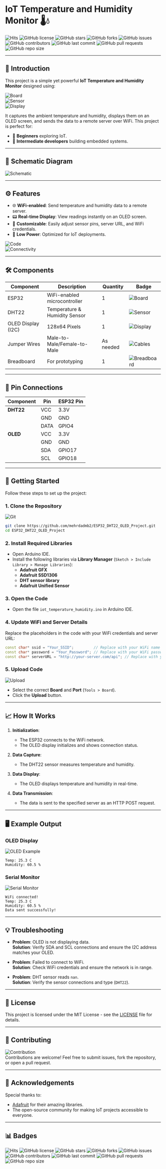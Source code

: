 # IoT Temperature and Humidity Monitor 🌡️💧

![Hits](https://hits.seeyoufarm.com/api/count/incr/badge.svg?url=https%3A%2F%2Fgithub.com%2Fmehrdadmb2%2FESP32_DHT22_OLED_Project&count_bg=%2379C83D&title_bg=%23555555&icon=github.svg&icon_color=%23E7E7E7&title=visits&edge_flat=false)
![GitHub license](https://img.shields.io/github/license/mehrdadmb2/ESP32_DHT22_OLED_Project)
![GitHub stars](https://img.shields.io/github/stars/mehrdadmb2/ESP32_DHT22_OLED_Project?style=social)
![GitHub forks](https://img.shields.io/github/forks/mehrdadmb2/ESP32_DHT22_OLED_Project?style=social)
![GitHub issues](https://img.shields.io/github/issues/mehrdadmb2/ESP32_DHT22_OLED_Project)
![GitHub contributors](https://img.shields.io/github/contributors/mehrdadmb2/ESP32_DHT22_OLED_Project)
![GitHub last commit](https://img.shields.io/github/last-commit/mehrdadmb2/ESP32_DHT22_OLED_Project)
![GitHub pull requests](https://img.shields.io/github/issues-pr/mehrdadmb2/ESP32_DHT22_OLED_Project)
![GitHub repo size](https://img.shields.io/github/repo-size/mehrdadmb2/ESP32_DHT22_OLED_Project)

---

## 📜 Introduction

This project is a simple yet powerful **IoT Temperature and Humidity Monitor** designed using:

![Board](https://img.shields.io/badge/Board-ESP32-%2344CC11?style=plastic&logo=esp32&logoColor=white)  
![Sensor](https://img.shields.io/badge/Sensor-DHT22-%23FFCC00?style=plastic&logo=sensor&logoColor=black)  
![Display](https://img.shields.io/badge/Display-OLED-%237D7D7D?style=plastic&logo=display&logoColor=white)

It captures the ambient temperature and humidity, displays them on an OLED screen, and sends the data to a remote server over WiFi. This project is perfect for:
- 🌟 **Beginners** exploring IoT.
- 🚀 **Intermediate developers** building embedded systems.

---

## 📸 Schematic Diagram

![Schematic](PIC/Schematic.png)

---

## ⚙️ Features

- 🌐 **WiFi-enabled**: Send temperature and humidity data to a remote server.
- 📟 **Real-time Display**: View readings instantly on an OLED screen.
- 🔧 **Customizable**: Easily adjust sensor pins, server URL, and WiFi credentials.
- 🔋 **Low Power**: Optimized for IoT deployments.

![Code](https://img.shields.io/badge/Code-Arduino%20C-%234078D7?style=plastic&logo=arduino&logoColor=white)  
![Connectivity](https://img.shields.io/badge/Connectivity-WiFi-%230077B5?style=plastic&logo=wifi&logoColor=white)

---

## 🛠️ Components

| **Component**         | **Description**               | **Quantity** | **Badge**                                |
|-----------------------|------------------------------|--------------|------------------------------------------|
| ESP32                 | WiFi-enabled microcontroller | 1            | ![Board](https://img.shields.io/badge/Board-ESP32-%2344CC11?style=plastic&logo=esp32&logoColor=white) |
| DHT22                 | Temperature & Humidity Sensor| 1            | ![Sensor](https://img.shields.io/badge/Sensor-DHT22-%23FFCC00?style=plastic&logo=sensor&logoColor=black) |
| OLED Display (I2C)    | 128x64 Pixels                 | 1            | ![Display](https://img.shields.io/badge/Display-OLED-%237D7D7D?style=plastic&logo=display&logoColor=white) |
| Jumper Wires          | Male-to-Male/Female-to-Male   | As needed    | ![Cables](https://img.shields.io/badge/Wires-Jumper-%23FF6347?style=plastic&logo=wireguard&logoColor=black) |
| Breadboard            | For prototyping              | 1            | ![Breadboard](https://img.shields.io/badge/Tools-Breadboard-%23F9D342?style=plastic&logo=tools&logoColor=black) |

---

## 🔌 Pin Connections

| **Component** | **Pin** | **ESP32 Pin** |
|---------------|---------|---------------|
| **DHT22**     | VCC     | 3.3V          |
|               | GND     | GND           |
|               | DATA    | GPIO4         |
| **OLED**      | VCC     | 3.3V          |
|               | GND     | GND           |
|               | SDA     | GPIO17        |
|               | SCL     | GPIO18        |

---

## 🚀 Getting Started

Follow these steps to set up the project:

### **1. Clone the Repository**
![Git](https://img.shields.io/badge/Command-Git-%23F1502F?style=plastic&logo=git&logoColor=white)
```bash
git clone https://github.com/mehrdadmb2/ESP32_DHT22_OLED_Project.git
cd ESP32_DHT22_OLED_Project
```

### **2. Install Required Libraries**
- Open Arduino IDE.  
- Install the following libraries via **Library Manager** (`Sketch > Include Library > Manage Libraries`):  
  - **Adafruit GFX**  
  - **Adafruit SSD1306**  
  - **DHT sensor library**  
  - **Adafruit Unified Sensor**  

### **3. Open the Code**
- Open the file `iot_temperature_humidity.ino` in Arduino IDE.

### **4. Update WiFi and Server Details**
Replace the placeholders in the code with your WiFi credentials and server URL:
```cpp
const char* ssid = "Your_SSID";         // Replace with your WiFi name
const char* password = "Your_Password"; // Replace with your WiFi password
const char* serverURL = "http://your-server.com/api"; // Replace with your server URL
```

### **5. Upload Code**
![Upload](https://img.shields.io/badge/Step-Upload%20Code-%234CC417?style=plastic&logo=codefactor&logoColor=white)
- Select the correct **Board** and **Port** (`Tools > Board`).
- Click the **Upload** button.

---

## 📈 How It Works

1. **Initialization**:
   - The ESP32 connects to the WiFi network.
   - The OLED display initializes and shows connection status.

2. **Data Capture**:
   - The DHT22 sensor measures temperature and humidity.

3. **Data Display**:
   - The OLED displays temperature and humidity in real-time.

4. **Data Transmission**:
   - The data is sent to the specified server as an HTTP POST request.

---

## 🖥️ Example Output

### **OLED Display**
![OLED Example](https://img.shields.io/badge/OLED%20Output-Example-%234DD0E1?style=plastic&logo=display&logoColor=black)
```
Temp: 25.3 C
Humidity: 60.5 %
```

### **Serial Monitor**
![Serial Monitor](https://img.shields.io/badge/Monitor-Serial%20Output-%2345A1FF?style=plastic&logo=logseq&logoColor=white)
```
WiFi connected!
Temp: 25.3 C
Humidity: 60.5 %
Data sent successfully!
```

---

## 💡 Troubleshooting

- **Problem**: OLED is not displaying data.  
  **Solution**: Verify SDA and SCL connections and ensure the I2C address matches your OLED.

- **Problem**: Failed to connect to WiFi.  
  **Solution**: Check WiFi credentials and ensure the network is in range.

- **Problem**: DHT sensor reads `nan`.  
  **Solution**: Verify the sensor connections and type (`DHT22`).

---

## 📜 License

This project is licensed under the MIT License - see the [LICENSE](LICENSE) file for details.

---

## 🤝 Contributing

![Contribution](https://img.shields.io/badge/Contribute-Welcome-%23FF6F61?style=plastic&logo=github&logoColor=white)  
Contributions are welcome! Feel free to submit issues, fork the repository, or open a pull request.

---

## 🌟 Acknowledgements

Special thanks to:
- [Adafruit](https://www.adafruit.com/) for their amazing libraries.
- The open-source community for making IoT projects accessible to everyone.

---

## 📊 Badges

![Hits](https://hits.seeyoufarm.com/api/count/incr/badge.svg?url=https%3A%2F%2Fgithub.com%2Fmehrdadmb2%2FESP32_DHT22_OLED_Project&count_bg=%2379C83D&title_bg=%23555555&icon=github.svg&icon_color=%23E7E7E7&title=visits&edge_flat=false)
![GitHub license](https://img.shields.io/github/license/mehrdadmb2/ESP32_DHT22_OLED_Project)
![GitHub stars](https://img.shields.io/github/stars/mehrdadmb2/ESP32_DHT22_OLED_Project?style=social)
![GitHub forks](https://img.shields.io/github/forks/mehrdadmb2/ESP32_DHT22_OLED_Project?style=social)
![GitHub issues](https://img.shields.io/github/issues/mehrdadmb2/ESP32_DHT22_OLED_Project)
![GitHub contributors](https://img.shields.io/github/contributors/mehrdadmb2/ESP32_DHT22_OLED_Project)
![GitHub last commit](https://img.shields.io/github/last-commit/mehrdadmb2/ESP32_DHT22_OLED_Project)
![GitHub pull requests](https://img.shields.io/github/issues-pr/mehrdadmb2/ESP32_DHT22_OLED_Project)
![GitHub repo size](https://img.shields.io/github/repo-size/mehrdadmb2/ESP32_DHT22_OLED_Project)
<!--
```

این نسخه بهبود یافته شامل بدج‌های جذاب‌تر و ساختاری مرتب‌تر است. اگر نیاز به تغییر بیشتری دارید، اطلاع دهید! 😊
-->

